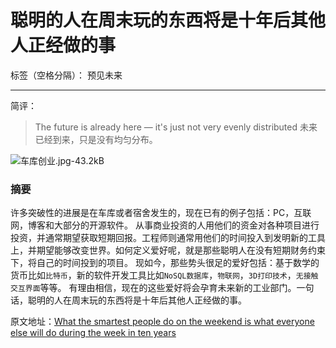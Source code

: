 ﻿# 聪明的人在周末玩的东西将是十年后其他人正经做的事

标签（空格分隔）： 预见未来

---
简评：
> The future is already here — it's just not very evenly distributed
未来已经到来，只是没有均匀分布。

![车库创业.jpg-43.2kB][1]

### 摘要
许多突破性的进展是在车库或者宿舍发生的，现在已有的例子包括：PC，互联网，博客和大部分的开源软件。
从事商业投资的人用他们的资金对各种项目进行投资，并通常期望获取短期回报。工程师则通常用他们的时间投入到发明新的工具上，并期望能够改变世界。如何定义爱好呢，就是那些聪明人在没有短期财务约束下，将自己的时间投到的项目。
现如今，那些势头很足的爱好包括：基于数学的货币比如`比特币`，新的软件开发工具比如`NoSQL数据库`，`物联网`，`3D打印技术`，`无接触交互界面`等等。
有理由相信，现在的这些爱好将会孕育未来新的工业部门。一句话，聪明的人在周末玩的东西将是十年后其他人正经做的事。

原文地址：[What the smartest people do on the weekend is what everyone else will do during the week in ten years](http://cdixon.org/2013/03/03/what-the-smartest-people-do-on-the-weekend-is-what-everyone-else-will-do-during-the-week-in-ten-years/)


  [1]: http://static.zybuluo.com/ronaldhan/qetshe82k63xm2fbom8cngxn/%E8%BD%A6%E5%BA%93%E5%88%9B%E4%B8%9A.jpg
